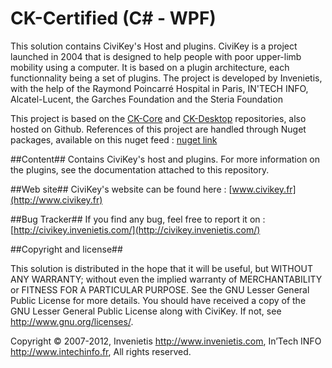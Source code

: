 CK-Certified (C# - WPF)
==========
This solution contains CiviKey's Host and plugins.
CiviKey is a project launched in 2004 that is designed to help people with poor upper-limb mobility using a computer.
It is based on a plugin architecture, each functionnality being a set of plugins.
The project is developed by Invenietis, with the help of the Raymond Poincarré Hospital in Paris, IN'TECH INFO, Alcatel-Lucent, the Garches Foundation and the Steria Foundation

This project is based on the [CK-Core](https://github.com/Invenietis/ck-core) and [CK-Desktop](https://github.com/Invenietis/ck-desktop) repositories, also hosted on Github.
References of this project are handled through Nuget packages, available on this nuget feed : [nuget link](https://get-package.net/feed/CiviKey/feed-CiviKey)

##Content##
Contains CiviKey's host and plugins.
For more information on the plugins, see the documentation attached to this repository.

##Web site##
CiviKey's website can be found here : [www.civikey.fr](http://www.civikey.fr)

##Bug Tracker##
If you find any bug, feel free to report it on : [http://civikey.invenietis.com/](http://civikey.invenietis.com/)

##Copyright and license##

This solution is distributed in the hope that it will be useful, 
but WITHOUT ANY WARRANTY; without even the implied warranty of
MERCHANTABILITY or FITNESS FOR A PARTICULAR PURPOSE.  See the 
GNU Lesser General Public License for more details. 
You should have received a copy of the GNU Lesser General Public License 
along with CiviKey.  If not, see <http://www.gnu.org/licenses/>. 
 
Copyright © 2007-2012,
    Invenietis <http://www.invenietis.com>,
    In’Tech INFO <http://www.intechinfo.fr>,
All rights reserved.